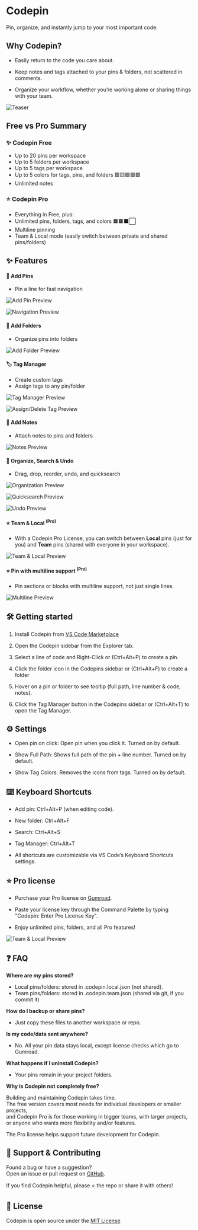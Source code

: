 # Codepin

Pin, organize, and instantly jump to your most important code.

## Why Codepin?
- Easily return to the code you care about.

- Keep notes and tags attached to your pins & folders, not scattered in comments.

- Organize your workflow, whether you’re working alone or sharing things with your team.  

![Teaser](media/Codepin_hook.gif)

## Free vs Pro Summary

### ✨ Codepin Free
- Up to 20 pins per workspace
- Up to 5 folders per workspace
- Up to 5 tags per workspace
- Up to 5 colors for tags, pins, and folders 🟥🟨🟦🟩🟪
- Unlimited notes

### ⭐ Codepin Pro 
- Everything in Free, plus:
- Unlimited pins, folders, tags, and colors 🟧🟫⬛⬜
- Multiline pinning
- Team & Local mode (easily switch between private and shared pins/folders)

## ✨ Features

#### 📌 Add Pins
- Pin a line for fast navigation

![Add Pin Preview](media/Codepin_addpin.gif)

![Navigation Preview](media/Codepin_navigation.gif)

#### 📁 Add Folders
- Organize pins into folders

![Add Folder Preview](media/Codepin_addfolder.gif)

#### 🏷️ Tag Manager
- Create custom tags
- Assign tags to any pin/folder

![Tag Manager Preview](media/Codepin_tagmanager.gif)

![Assign/Delete Tag Preview](media/Codepin_assignremovetag.gif)

#### 📄 Add Notes
- Attach notes to pins and folders

![Notes Preview](media/Codepin_addnote.gif)

#### 📂 Organize, Search & Undo
- Drag, drop, reorder, undo, and quicksearch

![Organization Preview](media/Codepin_organize.gif)

![Quicksearch Preview](media/Codepin_search.gif)

![Undo Preview](media/Codepin_undo.gif)

#### ⭐ Team & Local <sup>(Pro)</sup>
- With a Codepin Pro License, you can switch between **Local** pins (just for you) and **Team** pins (shared with everyone in your workspace).

![Team & Local Preview](media/Codepin_teamfeature.gif)

#### ⭐ Pin with multiline support <sup>(Pro)</sup>
- Pin sections or blocks with multiline support, not just single lines.

![Multiline Preview](media/Codepin_multiline.gif)

## 🛠️ Getting started

1. Install Codepin from [VS Code Marketplace](https://marketplace.visualstudio.com/vscode)

2. Open the Codepin sidebar from the Explorer tab.

3. Select a line of code and Right-Click or (Ctrl+Alt+P) to create a pin.

4. Click the folder icon in the Codepins sidebar or (Ctrl+Alt+F) to create a folder

5. Hover on a pin or folder to see tooltip (full path, line number & code, notes).

6. Click the Tag Manager button in the Codepins sidebar or (Ctrl+Alt+T) to open the Tag Manager.

## ⚙️ Settings

- Open pin on click: Open pin when you click it. Turned on by default.

- Show Full Path: Shows full path of the pin + line number. Turned on by default.

- Show Tag Colors: Removes the icons from tags. Turned on by default.

## ⌨️ Keyboard Shortcuts

- Add pin: Ctrl+Alt+P (when editing code).

- New folder: Ctrl+Alt+F

- Search: Ctrl+Alt+S

- Tag Manager: Ctrl+Alt+T

- All shortcuts are customizable via VS Code’s Keyboard Shortcuts settings.

## ⭐ Pro license

- Purchase your Pro license on [Gumroad](https://echogrid.gumroad.com/l/codepinprolicensekey).

- Paste your license key through the Command Palette by typing "Codepin: Enter Pro License Key".

- Enjoy unlimited pins, folders, and all Pro features!

![Team & Local Preview](media/Codepin_license.gif)

## ❓ FAQ

**Where are my pins stored?**
- Local pins/folders: stored in .codepin.local.json (not shared).
- Team pins/folders: stored in .codepin.team.json (shared via git, if you commit it)

**How do I backup or share pins?**
- Just copy these files to another workspace or repo.

**Is my code/data sent anywhere?**
- No. All your pin data stays local, except license checks which go to Gumroad.

**What happens if I uninstall Codepin?**
- Your pins remain in your project folders.

**Why is Codepin not completely free?**

Building and maintaining Codepin takes time.  
The free version covers most needs for individual developers or smaller projects,  
and Codepin Pro is for those working in bigger teams,
with larger projects, or anyone who wants more flexibility and/or features.  

The Pro license helps support future development for Codepin.

## 🤝 Support & Contributing

Found a bug or have a suggestion?  
Open an issue or pull request on [GitHub](https://github.com/echogridstudio/Codepin).

If you find Codepin helpful, please ⭐ the repo or share it with others!

## 📝 License

Codepin is open source under the [MIT License](/LICENSE)